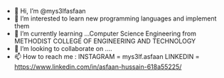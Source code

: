 - 👋 Hi, I’m @mys3lfasfaan
- 👀 I’m interested to learn new programming languages and implement them
- 🌱 I’m currently learning ...Computer Science Engineering from METHODIST COLLEGE OF ENGINEERING AND TECHNOLOGY
- 💞️ I’m looking to collaborate on ....
- 📫 How to reach me :
            INSTAGRAM = mys3lf.asfaan
            LINKEDIN = https://www.linkedin.com/in/asfaan-hussain-618a55225/
<!---
mys3lfasfaan/mys3lfasfaan is a ✨ special ✨ repository because its `README.md` (this file) appears on your GitHub profile.
You can click the Preview link to take a look at your changes.
--->
